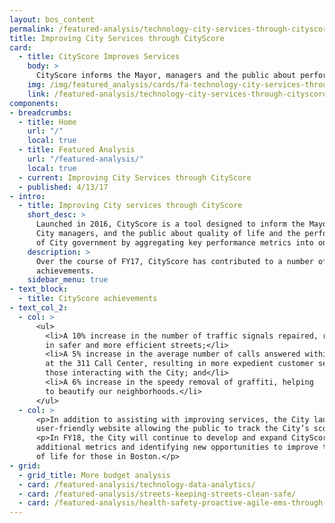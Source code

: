```yaml
---
layout: bos_content
permalink: /featured-analysis/technology-city-services-through-cityscore/
title: Improving City Services through CityScore
card:
  - title: CityScore Improves Services
    body: >
      CityScore informs the Mayor, managers and the public about performance
    img: /img/featured_analysis/cards/fa-technology-city-services-through-cityscore.jpg
    link: /featured-analysis/technology-city-services-through-cityscore/
components:
- breadcrumbs:
  - title: Home
    url: "/"
    local: true
  - title: Featured Analysis
    url: "/featured-analysis/"
    local: true
  - current: Improving City Services through CityScore
  - published: 4/13/17
- intro:
  - title: Improving City services through CityScore
    short_desc: >
      Launched in 2016, CityScore is a tool designed to inform the Mayor, 
      City managers, and the public about quality of life and the performance 
      of City government by aggregating key performance metrics into one number.
    description: >
      Over the course of FY17, CityScore has contributed to a number of City
      achievements.
    sidebar_menu: true
- text_block:
  - title: CityScore achievements
- text_col_2:
  - col: >
      <ul>
        <li>A 10% increase in the number of traffic signals repaired, resulting 
        in safer and more efficient streets;</li>
        <li>A 5% increase in the average number of calls answered within 30 seconds 
        at the 311 Call Center, resulting in more expedient customer service for 
        those interacting with the City; and</li>
        <li>A 6% increase in the speedy removal of graffiti, helping 
        to beautify our neighborhoods.</li>
      </ul>
  - col: >
      <p>In addition to assisting with improving services, the City launched a new, 
      user-friendly website allowing the public to track the City’s score.</p>
      <p>In FY18, the City will continue to develop and expand CityScore by incorporating 
      additional metrics and identifying new opportunities to improve the quality 
      of life for those in Boston.</p>
- grid: 
  - grid_title: More budget analysis
  - card: /featured-analysis/technology-data-analytics/
  - card: /featured-analysis/streets-keeping-streets-clean-safe/
  - card: /featured-analysis/health-safety-proactive-agile-ems-through-data/
---
```

